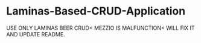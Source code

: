 # Laminas-Based-CRUD-Application


USE ONLY LAMINAS BEER CRUD< MEZZIO IS MALFUNCTION< WILL FIX IT AND UPDATE README.
